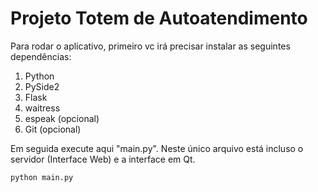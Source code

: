 # Projeto Totem de Autoatendimento

Para rodar o aplicativo, primeiro vc irá precisar instalar as seguintes dependências:

1. Python
2. PySide2
3. Flask
4. waitress
5. espeak (opcional)
6. Git (opcional)

Em seguida execute aqui "main.py". Neste único arquivo está incluso o servidor (Interface Web) e a interface em Qt.

    python main.py
